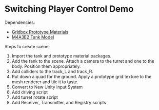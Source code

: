 # Switching Player Control Demo

Dependencies:
- [Gridbox Prototype Materials](https://assetstore.unity.com/packages/2d/textures-materials/gridbox-prototype-materials-129127)
- [M4A3E2 Tank Model](https://assetstore.unity.com/packages/3d/vehicles/land/m4a3e2-84358)

Steps to create scene:
1. Import the tank and prototype material packages.
2. Add the tank to the scene. Attach a camera to the turret and one to the body. Position them appropriately.
3. Add colliders to the track_L and track_R.
4. Put down a quad for the ground. Apply a prototype grid texture to the mesh renderer and tile it to taste.
4. Convert to New Unity Input System
5. Add driving script
6. Add turret rotate script
7. Add Receiver, Transmitter, and Registry scripts
